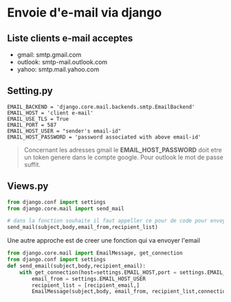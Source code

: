 # Envoie d'e-mail via django

## Liste clients e-mail acceptes
- gmail: smtp.gmail.com
- outlook: smtp-mail.outlook.com
- yahoo: smtp.mail.yahoo.com

## Setting.py

```shell
EMAIL_BACKEND = 'django.core.mail.backends.smtp.EmailBackend'
EMAIL_HOST = 'client e-mail'
EMAIL_USE_TLS = True
EMAIL_PORT = 587
EMAIL_HOST_USER = "sender's email-id"
EMAIL_HOST_PASSWORD = 'password associated with above email-id'
```

> Concernant les adresses gmail le **EMAIL_HOST_PASSWORD** doit etre un token genere dans le compte google. Pour outlook le mot de passe suffit.

## Views.py

```python
from django.conf import settings
from django.core.mail import send_mail

# dans la fonction souhaite il faut appeller ce pour de code pour envoyer un email
send_mail(subject,body,email_from,recipient_list)
```
Une autre approche est de creer une fonction qui va envoyer l'email

```python
from django.core.mail import EmailMessage, get_connection
from django.conf import settings
def send_email(subject,body,recipient_email):
    with get_connection(host=settings.EMAIL_HOST,port = settings.EMAIL_PORT,username=settings.EMAIL_HOST_USER,password=settings.EMAIL_HOST_PASSWORD,use_tls=settings.EMAIL_USE_TLS) as connection:
        email_from = settings.EMAIL_HOST_USER
        recipient_list = [recipient_email,]
        EmailMessage(subject,body, email_from, recipient_list,connection=connection).send()
```
